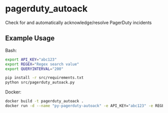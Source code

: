 # pagerduty_autoack

Check for and automatically acknowledge/resolve PagerDuty incidents

## Example Usage

Bash:

```bash
export API_KEY="abc123"
export REGEX="Regex search value"
export QUERYINTERVAL="200"

pip install -r src/requirements.txt
python src/pagerduty_autoack.py
```

Docker:

```bash
docker build -t pagerduty_autoack .
docker run -d --name "py-pagerduty-autoack" -e API_KEY="abc123" -e REGEX="Regex search value" -e QUERYINTERVAL="200" --init pagerduty_autoack
```
